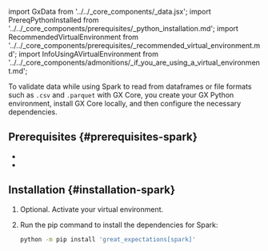 import GxData from '../../_core_components/_data.jsx';
import PrereqPythonInstalled from '../../_core_components/prerequisites/_python_installation.md';
import RecommendedVirtualEnvironment from '../../_core_components/prerequisites/_recommended_virtual_environment.md';
import InfoUsingAVirtualEnvironment from '../../_core_components/admonitions/_if_you_are_using_a_virtual_environment.md';

To validate data while using Spark to read from dataframes or file formats such as `.csv` and `.parquet` with GX Core, you create your GX Python environment, install GX Core locally, and then configure the necessary dependencies.

## Prerequisites {#prerequisites-spark}

- <PrereqPythonInstalled/>
- <RecommendedVirtualEnvironment/>

## Installation {#installation-spark}

1. Optional. Activate your virtual environment.

   <InfoUsingAVirtualEnvironment/>

2. Run the pip command to install the dependencies for Spark:

   ```bash title="Terminal input"
   python -m pip install 'great_expectations[spark]'
   ```
